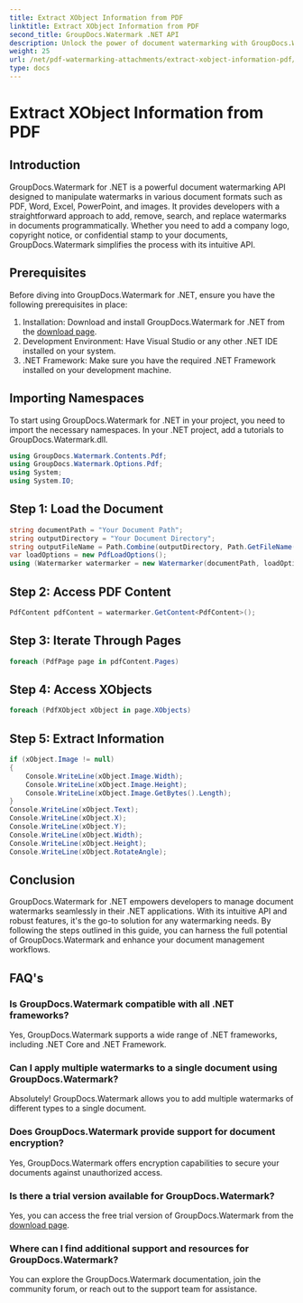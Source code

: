 ```yaml
---
title: Extract XObject Information from PDF
linktitle: Extract XObject Information from PDF
second_title: GroupDocs.Watermark .NET API
description: Unlock the power of document watermarking with GroupDocs.Watermark for .NET. Seamlessly manage watermarks in PDFs, Word documents, and images.
weight: 25
url: /net/pdf-watermarking-attachments/extract-xobject-information-pdf/
type: docs
---
```

# Extract XObject Information from PDF

## Introduction
GroupDocs.Watermark for .NET is a powerful document watermarking API designed to manipulate watermarks in various document formats such as PDF, Word, Excel, PowerPoint, and images. It provides developers with a straightforward approach to add, remove, search, and replace watermarks in documents programmatically. Whether you need to add a company logo, copyright notice, or confidential stamp to your documents, GroupDocs.Watermark simplifies the process with its intuitive API.
## Prerequisites
Before diving into GroupDocs.Watermark for .NET, ensure you have the following prerequisites in place:
1. Installation: Download and install GroupDocs.Watermark for .NET from the [download page](https://releases.groupdocs.com/Watermark/net/).
2. Development Environment: Have Visual Studio or any other .NET IDE installed on your system.
3. .NET Framework: Make sure you have the required .NET Framework installed on your development machine.

## Importing Namespaces
To start using GroupDocs.Watermark for .NET in your project, you need to import the necessary namespaces.
In your .NET project, add a tutorials to GroupDocs.Watermark.dll.
```csharp
using GroupDocs.Watermark.Contents.Pdf;
using GroupDocs.Watermark.Options.Pdf;
using System;
using System.IO;
```
## Step 1: Load the Document
```csharp
string documentPath = "Your Document Path";
string outputDirectory = "Your Document Directory";
string outputFileName = Path.Combine(outputDirectory, Path.GetFileName(documentPath));
var loadOptions = new PdfLoadOptions();
using (Watermarker watermarker = new Watermarker(documentPath, loadOptions))
```
## Step 2: Access PDF Content
```csharp
PdfContent pdfContent = watermarker.GetContent<PdfContent>();
```
## Step 3: Iterate Through Pages
```csharp
foreach (PdfPage page in pdfContent.Pages)
```
## Step 4: Access XObjects
```csharp
foreach (PdfXObject xObject in page.XObjects)
```
## Step 5: Extract Information
```csharp
if (xObject.Image != null)
{
    Console.WriteLine(xObject.Image.Width);
    Console.WriteLine(xObject.Image.Height);
    Console.WriteLine(xObject.Image.GetBytes().Length);
}
Console.WriteLine(xObject.Text);
Console.WriteLine(xObject.X);
Console.WriteLine(xObject.Y);
Console.WriteLine(xObject.Width);
Console.WriteLine(xObject.Height);
Console.WriteLine(xObject.RotateAngle);
```

## Conclusion
GroupDocs.Watermark for .NET empowers developers to manage document watermarks seamlessly in their .NET applications. With its intuitive API and robust features, it's the go-to solution for any watermarking needs. By following the steps outlined in this guide, you can harness the full potential of GroupDocs.Watermark and enhance your document management workflows.
## FAQ's
### Is GroupDocs.Watermark compatible with all .NET frameworks?
Yes, GroupDocs.Watermark supports a wide range of .NET frameworks, including .NET Core and .NET Framework.
### Can I apply multiple watermarks to a single document using GroupDocs.Watermark?
Absolutely! GroupDocs.Watermark allows you to add multiple watermarks of different types to a single document.
### Does GroupDocs.Watermark provide support for document encryption?
Yes, GroupDocs.Watermark offers encryption capabilities to secure your documents against unauthorized access.
### Is there a trial version available for GroupDocs.Watermark?
Yes, you can access the free trial version of GroupDocs.Watermark from the [download page](https://releases.groupdocs.com/).
### Where can I find additional support and resources for GroupDocs.Watermark?
You can explore the GroupDocs.Watermark documentation, join the community forum, or reach out to the support team for assistance.
